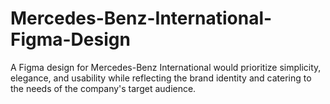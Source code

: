 # Mercedes-Benz-International-Figma-Design
A Figma design for Mercedes-Benz International would prioritize simplicity, elegance, and usability while reflecting the brand identity and catering to the needs of the company's target audience.
